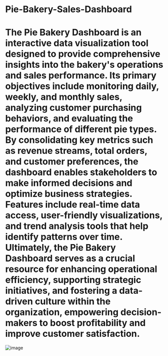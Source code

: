 # Pie-Bakery-Sales-Dashboard

# The Pie Bakery Dashboard is an interactive data visualization tool designed to provide comprehensive insights into the bakery's operations and sales performance. Its primary objectives include monitoring daily, weekly, and monthly sales, analyzing customer purchasing behaviors, and evaluating the performance of different pie types. By consolidating key metrics such as revenue streams, total orders, and customer preferences, the dashboard enables stakeholders to make informed decisions and optimize business strategies. Features include real-time data access, user-friendly visualizations, and trend analysis tools that help identify patterns over time. Ultimately, the Pie Bakery Dashboard serves as a crucial resource for enhancing operational efficiency, supporting strategic initiatives, and fostering a data-driven culture within the organization, empowering decision-makers to boost profitability and improve customer satisfaction.
![image](https://github.com/user-attachments/assets/6e3702ae-52d5-4df0-877a-91ec8904007a)

